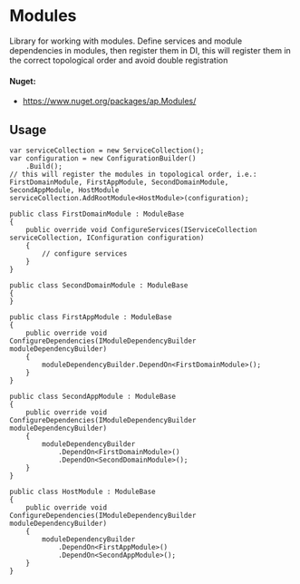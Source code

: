 # Modules
Library for working with modules. Define services and module dependencies in modules, then register them in DI, this will register them in the correct topological order and avoid double registration
#### Nuget:
* https://www.nuget.org/packages/ap.Modules/
## Usage
```cssharp
var serviceCollection = new ServiceCollection();
var configuration = new ConfigurationBuilder()
    .Build();
// this will register the modules in topological order, i.e.: FirstDomainModule, FirstAppModule, SecondDomainModule, SecondAppModule, HostModule
serviceCollection.AddRootModule<HostModule>(configuration);

public class FirstDomainModule : ModuleBase
{
    public override void ConfigureServices(IServiceCollection serviceCollection, IConfiguration configuration)
    {
        // configure services
    }
}

public class SecondDomainModule : ModuleBase
{
}

public class FirstAppModule : ModuleBase
{
    public override void ConfigureDependencies(IModuleDependencyBuilder moduleDependencyBuilder)
    {
        moduleDependencyBuilder.DependOn<FirstDomainModule>();
    }
}

public class SecondAppModule : ModuleBase
{
    public override void ConfigureDependencies(IModuleDependencyBuilder moduleDependencyBuilder)
    {
        moduleDependencyBuilder
            .DependOn<FirstDomainModule>()
            .DependOn<SecondDomainModule>();
    }
}

public class HostModule : ModuleBase
{
    public override void ConfigureDependencies(IModuleDependencyBuilder moduleDependencyBuilder)
    {
        moduleDependencyBuilder
            .DependOn<FirstAppModule>()
            .DependOn<SecondAppModule>();
    }
}
```
